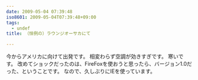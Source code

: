 ```yaml
---
date: 2009-05-04 07:39:48
iso8601: 2009-05-04T07:39:48+09:00
tags:
  - undef
title: （恒例の）ラウンジオーサカにて

---
```


<p>今からアメリカに向けて出発です。
相変わらず空調が効きすぎです。
寒いです。
改めてショックだったのは、FireFoxを使おうと思ったら、バージョン1.0だった、ということです。
なので、久しぶりにIEを使っています。</p>
    	